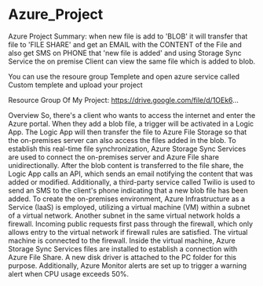# Azure_Project
Azure Project  Summary: when new file is add to 'BLOB' it will transfer that file to 'FILE SHARE' and get an EMAIL with the CONTENT of the File and also get SMS on PHONE that 'new file is added' and using Storage Sync Service the on premise Client can view the same file which is added to blob.

You can use the resoure group Templete and open azure service called Custom templete and upload your project

Resource Group Of My Project: https://drive.google.com/file/d/1OEk6...

Overview
So, there's a client who wants to access the internet and enter the Azure portal. When they add a blob file, a trigger will be activated in a Logic App. The Logic App will then transfer the file to Azure File Storage so that the on-premises server can also access the files added in the blob. To establish this real-time file synchronization, Azure Storage Sync Services are used to connect the on-premises server and Azure File share unidirectionally.
After the blob content is transferred to the file share, the Logic App calls an API, which sends an email notifying the content that was added or modified. Additionally, a third-party service called Twilio is used to send an SMS to the client's phone indicating that a new blob file has been added.
To create the on-premises environment, Azure Infrastructure as a Service (IaaS) is employed, utilizing a virtual machine (VM) within a subnet of a virtual network. Another subnet in the same virtual network holds a firewall. Incoming public requests first pass through the firewall, which only allows entry to the virtual network if firewall rules are satisfied. The virtual machine is connected to the firewall.
Inside the virtual machine, Azure Storage Sync Services files are installed to establish a connection with Azure File Share. A new disk driver is attached to the PC folder for this purpose. Additionally, Azure Monitor alerts are set up to trigger a warning alert when CPU usage exceeds 50%.
